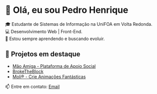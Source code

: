 # 👋 Olá, eu sou Pedro Henrique

🎓 Estudante de Sistemas de Informação na UniFOA em Volta Redonda.    
💻 Desenvolvimento Web | Front-End.          
🚀 Estou sempre aprendendo e buscando evoluir.  

## 🚧 Projetos em destaque
- [Mão Amiga - Plataforma de Apoio Social](https://projeto-mao-amiga.vercel.app/)
- [BrokeTheBlock](https://broke-the-block.vercel.app/)
- [Moli® - Crie Animações Fantásticas](https://moli-indol.vercel.app/)

📫 Entre em contato: [Email](mailto:pedrohenriqvesouza@gmail.com)
